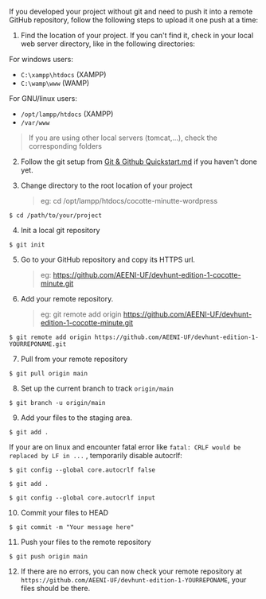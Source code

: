 If you developed your project without git and need to push it into a remote GitHub repository, follow the following steps to upload it one push at a time:

1. Find the location of your project.
   If you can't find it, check in your local web server directory, like in the following directories:

For windows users:
   - `C:\xampp\htdocs` (XAMPP)
   - `C:\wamp\www` (WAMP)

For GNU/linux users:
   - `/opt/lampp/htdocs` (XAMPP)
   - `/var/www` 

> If you are  using other local servers (tomcat,...), check the corresponding folders

2. Follow the git setup from [Git & Github Quickstart.md](https://github.com/AEENI-UF/guides-and-tutorials/blob/main/Git%20%26%20Github%20Quickstart.md) if you haven't done yet.

3. Change directory to the root location of your project
   > eg:  cd /opt/lampp/htdocs/cocotte-minutte-wordpress

```execute
$ cd /path/to/your/project
```

4. Init a local git repository
   
```execute
$ git init
```

5. Go to your GitHub repository and copy its HTTPS url.
   > eg:  https://github.com/AEENI-UF/devhunt-edition-1-cocotte-minute.git
   
6. Add your remote repository. 
   > eg: git remote add origin https://github.com/AEENI-UF/devhunt-edition-1-cocotte-minute.git
   
```execute
$ git remote add origin https://github.com/AEENI-UF/devhunt-edition-1-YOURREPONAME.git
```
   
7. Pull from your remote repository

```execute
$ git pull origin main
```

8. Set up the current branch to track `origin/main`
   
```execute
$ git branch -u origin/main
```

9. Add your files to the staging area.
   
```execute
$ git add .
```

If your are on linux and encounter fatal error like `fatal: CRLF would be replaced by LF in ...` , temporarily disable autocrlf:

```execute
$ git config --global core.autocrlf false

$ git add .

$ git config --global core.autocrlf input
```

10. Commit your files to HEAD

```execute
$ git commit -m "Your message here"
```

11. Push your files to the remote repository

```execute
$ git push origin main
```

12. If there are no errors, you can now check your remote repository at `https://github.com/AEENI-UF/devhunt-edition-1-YOURREPONAME`, your files should be there.
